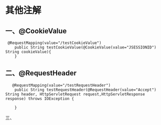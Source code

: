 # **其他注解**

## **一、@CookieValue**

```
 @RequestMapping(value="/testCookieValue")
    public String testCookieValue(@CookieValue(value="JSESSIONID") String cookieValue){
    }
```



## **二、@RequestHeader**

```
   @RequestMapping(value="/testRequestHeader")
    public String testRequestHeader(@RequestHeader(value="Accept") String header, HttpServletRequest request,HttpServletResponse response) throws IOException {
    
    }
```

三、